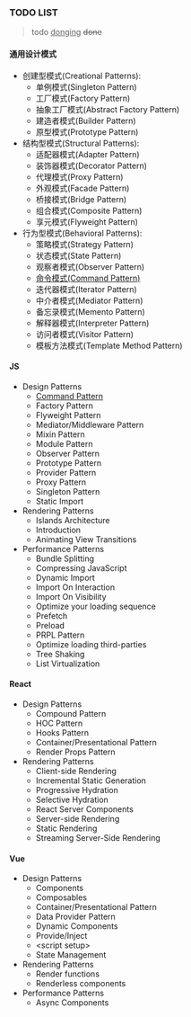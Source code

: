 ### TODO LIST

> todo <u>donging</u> ~~done~~

#### 通用设计模式

- 创建型模式(Creational Patterns):
    - 单例模式(Singleton Pattern)
    - 工厂模式(Factory Pattern)
    - 抽象工厂模式(Abstract Factory Pattern)
    - 建造者模式(Builder Pattern)
    - 原型模式(Prototype Pattern)
- 结构型模式(Structural Patterns):
    - 适配器模式(Adapter Pattern)
    - 装饰器模式(Decorator Pattern)
    - 代理模式(Proxy Pattern)
    - 外观模式(Facade Pattern)
    - 桥接模式(Bridge Pattern)
    - 组合模式(Composite Pattern)
    - 享元模式(Flyweight Pattern)
- 行为型模式(Behavioral Patterns):
    - 策略模式(Strategy Pattern)
    - 状态模式(State Pattern)
    - 观察者模式(Observer Pattern)
    - <u>命令模式(Command Pattern)</u>
    - 迭代器模式(Iterator Pattern)
    - 中介者模式(Mediator Pattern)
    - 备忘录模式(Memento Pattern)
    - 解释器模式(Interpreter Pattern)
    - 访问者模式(Visitor Pattern)
    - 模板方法模式(Template Method Pattern)

#### JS 

- Design Patterns
    - <u>Command Pattern</u>
    - Factory Pattern
    - Flyweight Pattern
    - Mediator/Middleware Pattern
    - Mixin Pattern
    - Module Pattern
    - Observer Pattern
    - Prototype Pattern
    - Provider Pattern
    - Proxy Pattern
    - Singleton Pattern
    - Static Import
- Rendering Patterns
    - Islands Architecture
    - Introduction
    - Animating View Transitions
- Performance Patterns
    - Bundle Splitting
    - Compressing JavaScript
    - Dynamic Import
    - Import On Interaction
    - Import On Visibility
    - Optimize your loading sequence
    - Prefetch
    - Preload
    - PRPL Pattern
    - Optimize loading third-parties
    - Tree Shaking
    - List Virtualization

#### React

- Design Patterns
    - Compound Pattern
    - HOC Pattern
    - Hooks Pattern
    - Container/Presentational Pattern
    - Render Props Pattern
- Rendering Patterns
    - Client-side Rendering
    - Incremental Static Generation
    - Progressive Hydration
    - Selective Hydration
    - React Server Components
    - Server-side Rendering
    - Static Rendering
    - Streaming Server-Side Rendering

#### Vue

- Design Patterns
    - Components
    - Composables
    - Container/Presentational Pattern
    - Data Provider Pattern
    - Dynamic Components
    - Provide/Inject
    - \<script setup\>
    - State Management
- Rendering Patterns
    - Render functions
    - Renderless components
- Performance Patterns
    - Async Components
